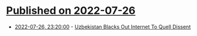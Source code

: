 # [Published on 2022-07-26](index.md)

* [2022-07-26, 23:20:00](https://tech.slashdot.org/story/22/07/26/2048204/uzbekistan-blacks-out-internet-to-quell-dissent?utm_source=rss1.0mainlinkanon&utm_medium=feed) - [Uzbekistan Blacks Out Internet To Quell Dissent](https://tech.slashdot.org/story/22/07/26/2048204/uzbekistan-blacks-out-internet-to-quell-dissent?utm_source=rss1.0mainlinkanon&utm_medium=feed)
